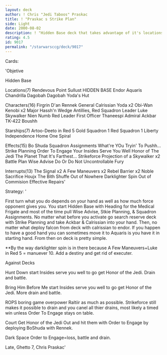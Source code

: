 ```yaml
---
layout: deck
author: ! Chris "Jedi Taboos" Praskac
title: ! "Praskac s Strike Plan"
side: Light
date: 2000-08-02
description: ! "Hidden Base deck that takes advantage of it's locations."
rating: 4.5
id: 9017
permalink: "/starwarsccg/deck/9017"
---
```

Cards: 

'Objetive

Hidden Base

Locations(7)
Rendevous Point
Sullust HIDDEN BASE
Endor
Aquaris
Chandrilla
Dagobah
Dagobah Yoda's Hut

Characters(16)
Firgrin D'an
Rennek
General Calrissian
Yoda x2
Obi-Wan Kenobi x2
Major Hassh'n
Wedge Antillies, Red Squadron Leader
Luke Skywalker
Nien Numb
Red Leader
First Officer Thaneespi
Admiral Ackbar
TK-422
Boushh

Starships(7)
Artoo-Deeto in Red 5
Gold Squadron 1
Red Squadron 1
Liberty
Independence
Home One
Spiral

Effects(15)
Bo Shuda
Squadron Assignments
What're YOu Tryin' To Pushh...
Strike Planning
Order To Engage
Your Insides Serve You Well
Honor of The Jedi
The Planet That It's Farthest...
Strikeforce
Projection of a Skywalker x2
Battle Plan
Wise Advise
Do Or Do Not
Uncontrollable Fury

Interrupts(13)
The Signal x2
A Few Maneuvers x2
Rebel Barrier x2
Noble Sacrifice
Houjx
The Bith Shuffe
Out of Nowhere
Darklighter Spin
Out of Commision
Effective Repairs'

Strategy: '

First turn what you do depends on your hand as well as how much force opponent gives you.	You start Hidden Base with Heading for the Medical Frigate and most of the time pull Wise Advise, Stkie Planning, & Squadron Assignments. No matter what before you activate go search reserve deck with Strike Planning and take Ackbar & Calrissian into your hand.  Then, no matter what deploy falcon from deck with calrissian to endor.  If you happen to have a good hand you can sometimes move it to Aquaris is you have it in starting hand.	From then on deck is pretty simple.

**By the way darklighter spin is in there because A Few Maneuvers+Luke in Red 5 = manuever 10.	Add a destiny and get rid of executer.

Against Decks

Hunt Down start Insides serve you well to go get Honor of the Jedi.  Drain and battle.

Bring Him Before Me start Insides serve you well to go get Honor of the Jedi.	More drain and battle.

ROPS boring game overpower Raltiir as much as possible.  Strikeforce still makes it possible to drain and you canel all thier drains, most likely a timed win unless Order To Engage stays on table.

Court Get Honor of the Jedi Out and hit them with Order to Engage by deploying BoShuda with Rennek.

Dark Space Order to Engage=loss, battle and drain.

Late, Ghetto 7, Chris Praskac'
